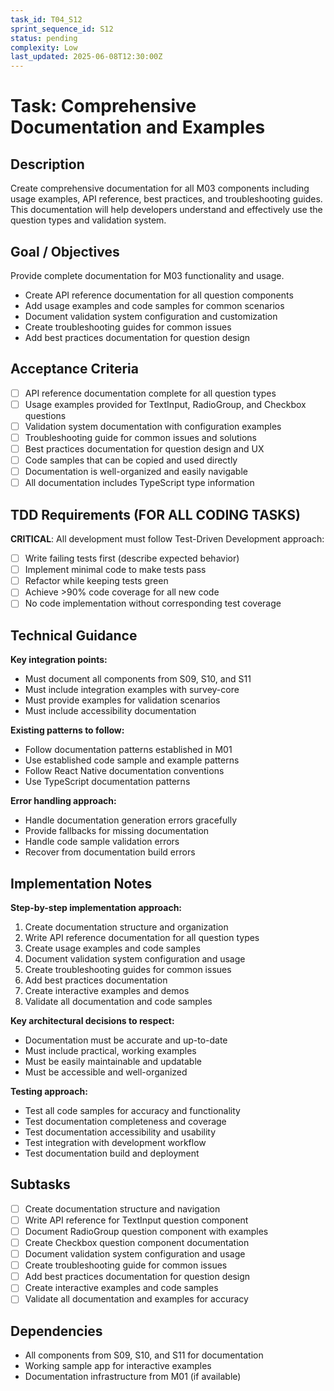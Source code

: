 ```yaml
---
task_id: T04_S12
sprint_sequence_id: S12
status: pending
complexity: Low
last_updated: 2025-06-08T12:30:00Z
---
```


# Task: Comprehensive Documentation and Examples

## Description
Create comprehensive documentation for all M03 components including usage examples, API reference, best practices, and troubleshooting guides. This documentation will help developers understand and effectively use the question types and validation system.

## Goal / Objectives
Provide complete documentation for M03 functionality and usage.
- Create API reference documentation for all question components
- Add usage examples and code samples for common scenarios
- Document validation system configuration and customization
- Create troubleshooting guides for common issues
- Add best practices documentation for question design

## Acceptance Criteria
- [ ] API reference documentation complete for all question types
- [ ] Usage examples provided for TextInput, RadioGroup, and Checkbox questions
- [ ] Validation system documentation with configuration examples
- [ ] Troubleshooting guide for common issues and solutions
- [ ] Best practices documentation for question design and UX
- [ ] Code samples that can be copied and used directly
- [ ] Documentation is well-organized and easily navigable
- [ ] All documentation includes TypeScript type information

## TDD Requirements (FOR ALL CODING TASKS)
**CRITICAL**: All development must follow Test-Driven Development approach:
- [ ] Write failing tests first (describe expected behavior)
- [ ] Implement minimal code to make tests pass
- [ ] Refactor while keeping tests green
- [ ] Achieve >90% code coverage for all new code
- [ ] No code implementation without corresponding test coverage

## Technical Guidance
**Key integration points:**
- Must document all components from S09, S10, and S11
- Must include integration examples with survey-core
- Must provide examples for validation scenarios
- Must include accessibility documentation

**Existing patterns to follow:**
- Follow documentation patterns established in M01
- Use established code sample and example patterns
- Follow React Native documentation conventions
- Use TypeScript documentation patterns

**Error handling approach:**
- Handle documentation generation errors gracefully
- Provide fallbacks for missing documentation
- Handle code sample validation errors
- Recover from documentation build errors

## Implementation Notes
**Step-by-step implementation approach:**
1. Create documentation structure and organization
2. Write API reference documentation for all question types
3. Create usage examples and code samples
4. Document validation system configuration and usage
5. Create troubleshooting guides for common issues
6. Add best practices documentation
7. Create interactive examples and demos
8. Validate all documentation and code samples

**Key architectural decisions to respect:**
- Documentation must be accurate and up-to-date
- Must include practical, working examples
- Must be easily maintainable and updatable
- Must be accessible and well-organized

**Testing approach:**
- Test all code samples for accuracy and functionality
- Test documentation completeness and coverage
- Test documentation accessibility and usability
- Test integration with development workflow
- Test documentation build and deployment

## Subtasks
- [ ] Create documentation structure and navigation
- [ ] Write API reference for TextInput question component
- [ ] Document RadioGroup question component with examples
- [ ] Create Checkbox question component documentation
- [ ] Document validation system configuration and usage
- [ ] Create troubleshooting guide for common issues
- [ ] Add best practices documentation for question design
- [ ] Create interactive examples and code samples
- [ ] Validate all documentation and examples for accuracy

## Dependencies
- All components from S09, S10, and S11 for documentation
- Working sample app for interactive examples
- Documentation infrastructure from M01 (if available)